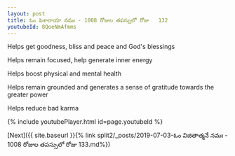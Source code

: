 ```yaml
---
layout: post
title: ఓం పెశాలాయా నమః - 1008 రోజుల తపస్సులో రోజు   132
youtubeId: 8QoeNmAfmms
---
```

 
 
Helps get goodness, bliss and peace and God's blessings
 
Helps remain focused, help generate inner energy 
 
Helps boost physical and mental health 
 
Helps remain grounded and generates a sense of gratitude towards the greater power 
 
Helps reduce bad karma
 
 
 
 


{% include youtubePlayer.html id=page.youtubeId %}
 
[Next]({{ site.baseurl }}{% link  split2/_posts/2019-07-03-ఓం విజితాత్మనే నమః   - 1008 రోజుల తపస్సులో రోజు 133.md%})
 
